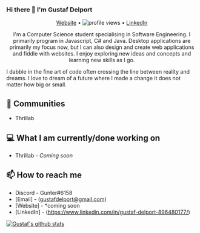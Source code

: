 ### Hi there 👋 I'm Gustaf Delport

<p align="center">
  <a href="">Website</a> •
  <img src="https://gpvc.arturio.dev/GustafDelport" alt="profile views"> •  
  <a href="https://www.linkedin.com/in/gustaf-delport-896480177/">LinkedIn</a>
</p>

<p align="center">
I'm a Computer Science student specialising in Software Engineering. I primarily program in Javascript, C# and Java. Desktop applications are primarily my focus now, but I can also design and create web applications and fiddle with websites. I enjoy exploring new ideas and concepts and learning new skills as I go.

I dabble in the fine art of code often crossing the line between reality and dreams. I love to dream of a future where I made a change it does not matter how big or small. </p>

## 👯 Communities
- Thrillab

## 💻 What I am currently/done working on
- Thrillab - *Coming soon*

## 📫 How to reach me
- Discord - Gunter#6158
- [Email] - (gustafdelport@gmail.com)
- [Website] - *coming soon
- [LinkedIn] - (https://www.linkedin.com/in/gustaf-delport-896480177/)

[![Gustaf's github stats](https://github-readme-stats.vercel.app/api?username=GustafDelport&show_icons=true&theme=dracula)](https://github.com/anuraghazra/github-readme-stats)
